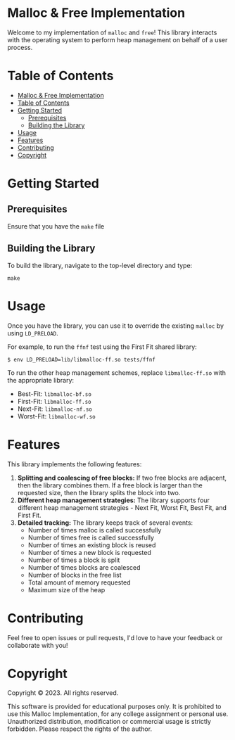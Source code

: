 # Malloc & Free Implementation
Welcome to my implementation of  `malloc` and `free`! This library interacts with the operating system to perform heap management on behalf of a user process.

# Table of Contents
- [Malloc \& Free Implementation](#malloc--free-implementation)
- [Table of Contents](#table-of-contents)
- [Getting Started](#getting-started)
  - [Prerequisites](#prerequisites)
  - [Building the Library](#building-the-library)
- [Usage](#usage)
- [Features](#features)
- [Contributing](#contributing)
- [Copyright](#copyright)

# Getting Started
## Prerequisites
Ensure that you have the `make` file 

## Building the Library
To build the library, navigate to the top-level directory and type:
```
make
```
# Usage
Once you have the library, you can use it to override the existing `malloc` by using `LD_PRELOAD`.

For example, to run the `ffnf` test using the First Fit shared library:
```
$ env LD_PRELOAD=lib/libmalloc-ff.so tests/ffnf
```
To run the other heap management schemes, replace `libmalloc-ff.so` with the appropriate library:

- Best-Fit: `libmalloc-bf.so`
- First-Fit: `libmalloc-ff.so`
- Next-Fit: `libmalloc-nf.so`
- Worst-Fit: `libmalloc-wf.so`

# Features
This library implements the following features:


1. **Splitting and coalescing of free blocks:** If two free blocks are adjacent, then the library combines them. If a free block is larger than the requested size, then the library splits the block into two.
2. **Different heap management strategies:** The library supports four different heap management strategies - Next Fit, Worst Fit, Best Fit, and First Fit.
3. **Detailed tracking:** The library keeps track of several events:
    - Number of times malloc is called successfully
    - Number of times free is called successfully
    - Number of times an existing block is reused
    - Number of times a new block is requested
    - Number of times a block is split
    - Number of times blocks are coalesced
    - Number of blocks in the free list
    - Total amount of memory requested
    - Maximum size of the heap

# Contributing
Feel free to open issues or pull requests, I'd love to have your feedback or collaborate with you!

# Copyright

Copyright © 2023. All rights reserved.

This software is provided for educational purposes only. It is prohibited to use this Malloc Implementation, for any college assignment or personal use. Unauthorized distribution, modification or commercial usage is strictly forbidden. Please respect the rights of the author.



